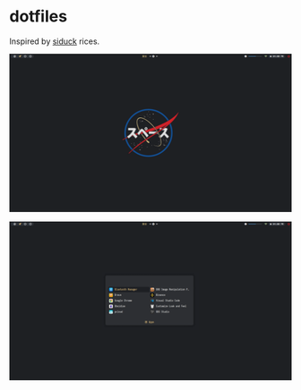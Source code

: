 # dotfiles
Inspired by [siduck](https://github.com/siduck) rices.

![Desktopa](https://raw.githubusercontent.com/SheetaI/dotfiles/master/Pictures/Desktopa.png)

![Desktopb](https://raw.githubusercontent.com/SheetaI/dotfiles/master/Pictures/Desktopb.png)
